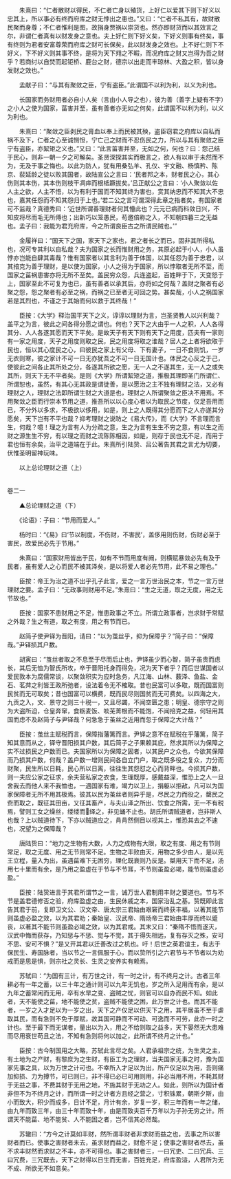 <!-- { "loadSidebar": true } -->
　　朱熹曰：“仁者散财以得民，不仁者亡身以殖货，上好仁以爱其下则下好义以忠其上，所以事必有终而府库之财无悖出之患也。”又曰：“仁者不私其有，故财散民聚而身尊；不仁者惟利是图，故捐身贾祸以崇货也。然亦即财货而以其效言之尔，非谓仁者真有以财发身之意也。夫上好仁则下好义矣，下好义则事有终矣，事有终则为君者安富尊荣而府库之财可长保矣，此以财发身之效也。上不好仁则下不好义，下不好义则其事不终，是将为天下翙之不暇，而况府库之财又岂得为吾之财乎？若商纣以自焚而起钜桥、鹿台之财，德宗以出走而丰琼林、大盈之积，皆以身发财之效也。”

　　孟献子曰：“与其有聚敛之臣，宁有盗臣。”此谓国不以利为利，以义为利也。

　　长国家而务财用者必自小人矣（言由小人导之也），彼为善（善字上疑有不字）之小人之使为国家，菑害并至，虽有善者亦无如之何矣，此谓国不以利为利，以义为利也。

　　朱熹曰：“聚敛之臣剥民之膏血以奉上而民被其殃，盗臣窃君之府库以自私而祸不及下，仁者之心至诚恻怛，宁亡己之财而不忍伤民之力，所以与其有聚敛之臣宁有盗臣，亦絜矩之义也。”又曰：“此言菑害并至，无如之何，何也？曰：怨己结于民心，则非一朝一夕之可解矣。圣贤深探其实而极言之，欲人有以审于未然而不为，无及于事之悔也。以此为防人，犹有用桑弘羊、孔仅、宇文融、杨慎矜、陈京、裴延龄之徒以败其国者，故陆宣公之言曰：‘民者邦之本，财者民之心，其心伤则其本伤，其本伤则枝干凋瘁而根柢蹶拔矣。’吕正献公之言曰：‘小人聚敛以佐人主之欲，人主不悟，以为有利于国而不知其终为害也，赏其纳忠而不知其大不忠也，嘉其任怨而不知其怨归于上也。’若二公之言可谓深得此章之指者矣，有国家者可不监哉？真德秀曰：‘近世所谓善理财者何其懵此也？元元已病而科敛日兴，不知皮将尽而毛无所傅也；出新巧以笼愚民，苟邀倍称之入，不知朝四暮三之无益也。孟子曰：我能为君充府库，今之所谓良臣古之所谓民贼也。’”

　　金履祥曰：“国天下之国，家天下之家也，君之者长之而已，固非其所得私也，况可专其利以自私哉？夫为国家之长而惟财用之务，其原必起于小人，小人虽悖亦岂能自肆其毒哉？惟有国家者以其言利为善于体国，以其任怨为善于忠君，以其掊克为善于理财，是以使为国家，小人之得为于国家，所以悖取者无所不至，而国家之菑祸患害亦将无所不至矣。盖民穷众怨，兵连盗起，百姓畔于下，天变怒于上，国家至此不可复为也已，虽有善者以承其后，亦将如之何哉？盖财之聚者有必聚之怨，怨之聚者有必至之祸，而祸之已至者无可回之势。甚矣哉，小人之祸国家若是其烈也，不谨之于其始而何以救于其终哉！”

　　臣按：《大学》释治国平天下之义，谆谆以理财为言，岂圣贤教人以兴利哉？盖平之为言，彼此之间各得分愿之谓也。何也？天下之大由乎一人之积，人人各得其分、人人各遂其愿而天下平矣。是故天子有天下则有天下之用度，匹夫有一家则有一家之用度，天子之用度则取之民，民之用度将取之谁哉？居人之上者将欲取于民也，恒以其心度民之心，曰彼民之家上有父母、下有妻子，一日不食则饥，一岁无衣则寒，彼之家计不可一日无亦犹吾之不可一日无国计也。体民之心反之于己，使彼此之间各止其所处之分，各遂其所欲之愿，无一人之不遂其生，无一人之或失其所，则天下无不平者矣。是则《大学》所谓絜矩之道，推极其理即圣门所谓仁、所谓恕也，虽然，有其心无其政是谓徒善，是以愿治之主不独有理财之法，又必有理财之人，理财之法即所谓生财之大道是也，理财之人所谓聚敛之臣决不用焉。不用聚敛之臣而行崇本节用之道，推吾所以以心度心者以为取民之节度，仅足吾用而已，不分外以多求，不极欲以侈用，如是，则上之人既得其分愿而下之人亦遂其分愿矣，天下岂有不平也哉？抑考理财之说昉之《易大传》，而《大学》不言理而言生，何哉？噫！理之为言有人为分疏之意，生之为言有生生不穷之意，有以生之而财之源生生不穷，有以理之而财之流陈陈相因，如是，则存于民也无不足，而用于君也恒有余矣，治平之道端在于此。朱熹所引陆贽、吕公著告其君之言尤为切要，伏惟圣明留神玩味。

　　以上总论理财之道（上）  
　 

卷二一

　　▲总论理财之道（下）

　　《论语》：子曰：“节用而爱人。”

　　杨时曰：“《易》曰‘节以制度，不伤财，不害民’，盖侈用则伤财，伤财必至于害民，故爱民必先于节用。”

　　朱熹曰：“国家财用皆出于民，如有不节而用度有阙，则横赋暴敛必先有及于民者，虽有爱人之心而民不被其泽矣，是以将爱人者必先节用，此不易之理也。”

　　臣按：帝王为治之道不出乎孔子此言，爱之一言万世治民之本，节之一言万世理财之要。孟子曰：“无政事则财用不足。”朱熹曰：“生之无道，取之无度，用之无节故也。”

　　臣按：国家不患财用之不足，惟患政事之不立。所谓立政事者，岂求财于常赋之外哉？生之有道，取之有度，用之有节而已。

　　赵简子使尹铎为晋阳，请曰：“以为茧丝乎，抑为保障乎？”简子曰：“保障哉。”尹铎损其户数。

　　胡寅曰：“茧丝者取之不息至于尽而后止也，尹铎虽少而心智，简子虽贵而虑长，其后无恤为智氏所攻，卒于晋阳托身而得免，况为天下者乎？而后世谋国者以爱民敦本为腐儒常谈，以聚敛积实为应时急务，凡江海、山林、薮泽、鱼盐、金石、茗荈之利皆王政所弛者，设法着令无不榷取。昔也民富可以多取，既而国富则民贫而无可取矣；昔也国富可以横费，既而民尽则国贫而无可费矣。以四海之大，九贡之入，文、景守之则三十税一，又且尽蠲，不闻空匮之患；明皇、德宗守之则为大盗所迫，仓皇奔窜，食粝麦饭、啖芜菁根而不能饱，不闻掊克之益，何轻用其国而虑不及赵简子与尹铎哉？何急急于茧丝之近用而忽于保障之大计哉？”

　　臣按：茧丝主赋税而言，保障指藩篱而言。尹铎之意不在赋税在乎藩篱，简子知其意而从之，铎守晋阳损其户数，其后简子之子果赖其庇，然求其所以为保障之实不过损民之户数而已。夫国家所以为保障之固者，以其民户之众也，今欲其保障而乃损其户数，何哉？盖户数一增则民间各自立门户，取之既多役之复众，力分而财聚，民生所以日耗，民心所以日离，往往生其怨怼之心而背畔也。今损其户数，则一夫应公家之征求，余夫营私家之衣食，生理既厚，感戴益深，惟恐上之人一旦舍我去而他人来不我恤也，一遇国家有难，竭力以卫上，捐躯以拒敌，凡可以为国家保障者无所不用其极焉。彼其以民为茧丝者则异乎是，尽民之力而役之，罄民之赀而取之，既征其田亩，又征其畜产，与夫山泽之所出、饮食之所需，无一不有税焉，譬则工女之缲丝，缕缕而绎之，非见蛹不止也。胡氏所谓贼道者，岂非斯人也哉？上以贼道待下，下亦以贼道应之，肙肙然侧目以视其上，惟恐其去之不速也，况望为之保障哉？

　　唐陆贽曰：“地力之生物有大数，人力之成物有大限，取之有度、用之有节则常足，取之无度、用之无节则常不足。生物之丰败由天，用物之多少由人，是以先王立程，量入为出，虽遇菑难下无困穷，理化既衰则乃反是。桀用天下而不足，汤用七十里而有余，是乃用之盈虚在于节与不节耳，不节则虽盈必竭，能节则虽虚必盈。”

　　臣按：陆贽进言于其君所谓节之一言，诚万世人君制用丰财之要道也。节与不节是盖君德修否之验，府库盈虚之由，生民休戚之本，国家治乱之基。贽既即此言告其君于前，复即卫文公、汉文帝、唐太宗三君始由艰窘而终获丰福，以著其能节则虽虚必盈之效，以为其君劝；秦始皇、汉武帝、隋炀帝三君始由丰厚而终以蹙丧，以著其不能节则虽盈必竭之效，以为其君戒。其末又曰：“秦隋不悟而遂灭，汉武中悔而获存，乃知惩与不惩、觉与不觉，其于得失相远，复有存灭之殊，安可不思、安可不惧？”是又开其君以迁善改过之机也。吁！后世之英君谊主，有志于保民生、寿国脉者，当以节之一言佩服于心，而以贽所引之六君节与不节者以为劝戒而是思是惧，则宗社之灵长、生灵之安养实有赖焉。

　　苏轼曰：“为国有三计，有万世之计，有一时之计，有不终月之计。古者三年耕必有一年之蓄，以三十年之通计则可以九年无饥也，岁之所入足用而有余，是以九年之蓄常闲而无用，卒有水旱之变、盗贼之忧，则官可以自办而民不知。如此者，天不能使之菑，地不能使之贫，盗贼不能使之困，此万世之计也。而其不能者，一岁之入才足以为一岁之出，天下之产仅足以供天下之用，其平居虽不至于虐取其民，而有急则不免于厚赋，故其国可静而不可动、可逸而不可劳，此亦一时之计也。至于最下而无谋者，量出以为入，用之不给则取之益多，天下晏然无大患难而尽用衰世苟且之法，不知有急则将何以加之，此所谓不终月之计也。”

　　臣按：古今制国用之大略，苏轼此言尽之矣。人君承祖宗之统，为生灵之主，有土地为之产财，有黎庶为之生财，有臣工为之理财，当夫国家无事之时，豫为国家先事之具，以为万世之计可也。不幸所入才足以为出，所产仅足以为用，吾则痛加抑损、力为撙节，可已则已，非不得已必已可用则用，非必当用不用，不耗其财于无益之事，不费其财于无用之地，不施其财于无功之人。如此，则所以为国计者非但不为不终月之计，而所谓一时之计者方且经之营之，寸积铢累，朝斯夕斯，由小而致大，积少而成多，日计不足，月计有余，岁复一岁，积三年而有一年之储，由九年而致三年，由三十年而致十年，由是而致夫百千万年以为子孙无穷之计。所谓天不能菑、地不能贫、人不能困之者，岂不信其必然哉。

　　苏辙曰：“方今之计莫如丰财，然所谓丰财者非求财而益之也，去事之所以害财者而已。使事之害财者未去，虽求财而益之，财愈不足；使事之害财者尽去，虽不求丰财然而求财之不丰，亦不可得也。事之害财者三，一曰冗吏、二曰冗兵、三曰冗费，三冗既去，天下之财得以日生而无害，百姓充足，府库盈溢，人君所为无不成、所欲无不如意矣。”

